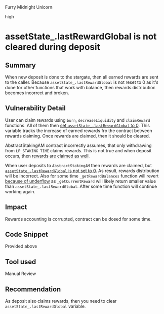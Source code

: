 Furry Midnight Unicorn

high

# assetState_.lastRewardGlobal is not cleared during deposit

## Summary
When new deposit is done to the stargate, then all earned rewards are sent to the caller. Because `assetState_.lastRewardGlobal` is not reset to 0 as it's done for other functions that work with balance, then rewards distribution becomes incorrect and broken.
## Vulnerability Detail
User can claim rewards using `burn`, `decreaseLiquidity` and `claimReward` functions. All of them then [set `assetState_.lastRewardGlobal` to 0](https://github.com/sherlock-audit/2023-12-arcadia/blob/main/accounts-v2/src/asset-modules/abstracts/AbstractStakingAM.sol#L445). This variable tracks the increase of earned rewards fro the contract between rewards claiming. Once rewards are claimed, then it should be cleared.

AbstractStakingAM contract incorrectly assumes, that only withdrawing from `LP_STAKING_TIME` claims rewards. This is not true and when deposit occurs, then [rewards are claimed as well](https://github.com/stargate-protocol/stargate/blob/main/contracts/LPStaking.sol#L157-L160).

When user deposits to `AbstractStakingAM` then rewards are claimed, but [`assetState_.lastRewardGlobal` is not set to 0](https://github.com/sherlock-audit/2023-12-arcadia/blob/main/accounts-v2/src/asset-modules/abstracts/AbstractStakingAM.sol#L285-L320). As result, rewards distribution will be incorrect. Also for some time `_getRewardBalances` function will revert [because of underflow](https://github.com/sherlock-audit/2023-12-arcadia/blob/main/accounts-v2/src/asset-modules/abstracts/AbstractStakingAM.sol#L539) as `_getCurrentReward` will likely return smaller value than `assetState_.lastRewardGlobal`. After some time function will continue working again.
## Impact
Rewards accounting is corrupted, contract can be dosed for some time.
## Code Snippet
Provided above
## Tool used

Manual Review

## Recommendation
As deposit also claims rewards, then you need to clear `assetState_.lastRewardGlobal` variable.